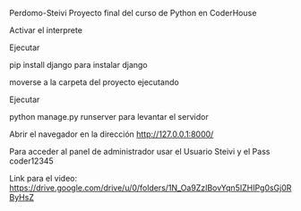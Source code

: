 Perdomo-Steivi
Proyecto final del curso de Python en CoderHouse

Activar el interprete

Ejecutar

pip install django para instalar django

moverse a la carpeta del proyecto ejecutando

Ejecutar

python manage.py runserver para levantar el servidor

Abrir el navegador en la dirección http://127.0.0.1:8000/

Para acceder al panel de administrador usar el Usuario Steivi y el Pass coder12345

Link para el video: https://drive.google.com/drive/u/0/folders/1N_Oa9ZzIBovYqn5IZHIPg0sGj0RByHsZ
